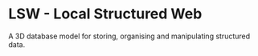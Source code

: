 # LSW - Local Structured Web
A 3D database model for storing, organising and manipulating structured data.
